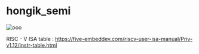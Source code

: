 # hongik_semi

![ooo](https://github.com/user-attachments/assets/7a0b1dd2-1b14-4479-adb4-f53161cc04d3)


RISC - V ISA table : https://five-embeddev.com/riscv-user-isa-manual/Priv-v1.12/instr-table.html
